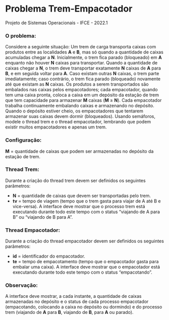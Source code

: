 # Problema Trem-Empacotador

Projeto de Sistemas Operacionais - IFCE - 2022.1

### O problema:  
Considere a seguinte situação: Um trem de carga transporta caixas com produtos entre as
localidades **A** e **B**, mas só quando a quantidade de caixas acumuladas chegar a **N**. Inicialmente, o
trem fica parado (bloqueado) em **A** enquanto não houver **N** caixas para transportar. Quando a
quantidade de caixas chegar a **N**, o trem deve transportar exatamente **N** caixas de **A** para **B**, e em
seguida voltar para **A**. Caso existam outras **N** caixas, o trem parte imediatamente; caso contrário,
o trem fica parado (bloqueado) novamente até que existam as **N** caixas. Os produtos a serem
transportados são embalados nas caixas pelos empacotadores; cada empacotador, quando tem
uma caixa pronta, coloca a caixa em um depósito da estação de trem que tem capacidade para
armazenar **M** caixas (**M** ≥ **N**). Cada empacotador trabalha continuamente embalando caixas e
armazenando no depósito. Quando o depósito estiver cheio, os empacotadores que tentarem
armazenar suas caixas devem dormir (bloqueados). Usando semáforos, modele o thread trem e o
thread empacotador, lembrando que podem existir muitos empacotadores e apenas um trem.  
### Configuração:  
**M** = quantidade de caixas que podem ser armazenadas no depósito da estação de trem.  
### Thread Trem:  
Durante a criação do thread trem devem ser definidos os seguintes parâmetros:  
- **N** = quantidade de caixas que devem ser transportadas pelo trem.  
- **tv** = tempo de viagem (tempo que o trem gasta para viajar de A até B e vice-versa). A
interface deve mostrar que o processo trem está executando durante todo este tempo com o
status “viajando de A para B” ou “viajando de B para A”.  
### Thread Empacotador:  
Durante a criação do thread empacotador devem ser definidos os seguintes parâmetros:  
- **id** = identificador do empacotador.
- **te** = tempo de empacotamento (tempo que o empacotador gasta para embalar uma caixa). A
interface deve mostrar que o empacotador está executando durante todo este tempo com o
status “empacotando”.  
### Observação:
A interface deve mostrar, a cada instante, a quantidade de caixas armazenadas no depósito e o
status de cada processo empacotador (empacotando, colocando a caixa no depósito ou dormindo)
e do processo trem (viajando de **A** para **B**, viajando de **B**, para **A** ou parado).
